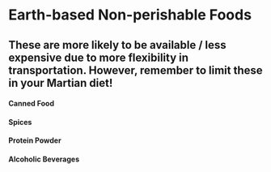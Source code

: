 # Earth-based Non-perishable Foods

These are more likely to be available / less expensive due to more flexibility in transportation.  However, remember to limit these in your Martian diet!
----------

#### Canned Food
#### Spices
#### Protein Powder
#### Alcoholic Beverages
